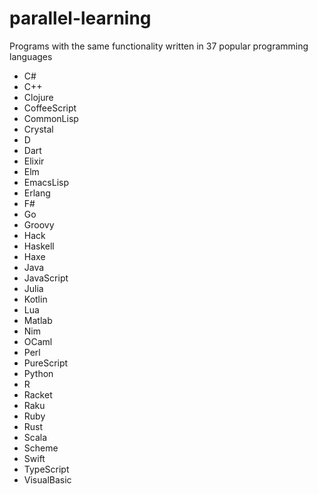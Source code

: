 # parallel-learning
Programs with the same functionality written in 37 popular programming languages

- C#
- C++
- Clojure
- CoffeeScript
- CommonLisp
- Crystal
- D
- Dart
- Elixir
- Elm
- EmacsLisp
- Erlang
- F#
- Go
- Groovy
- Hack
- Haskell
- Haxe
- Java
- JavaScript
- Julia
- Kotlin
- Lua
- Matlab
- Nim
- OCaml
- Perl
- PureScript
- Python
- R
- Racket
- Raku
- Ruby
- Rust
- Scala
- Scheme
- Swift
- TypeScript
- VisualBasic
